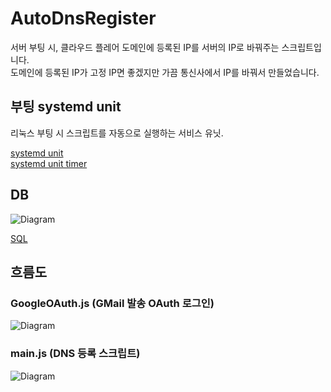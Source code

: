 # AutoDnsRegister

서버 부팅 시, 클라우드 플레어 도메인에 등록된 IP를 서버의 IP로 바꿔주는 스크립트입니다.<br>
도메인에 등록된 IP가 고정 IP면 좋겠지만 가끔 통신사에서 IP를 바꿔서 만들었습니다.

## 부팅 systemd unit
리눅스 부팅 시 스크립트를 자동으로 실행하는 서비스 유닛.

[systemd unit](docs/auto-dns-register.service)  
[systemd unit timer](docs/auto-dns-register.timer)

## DB
![Diagram](https://www.plantuml.com/plantuml/proxy?src=https://raw.githubusercontent.com/HanWool-Jeong/AutoDnsRegister/main/docs/database.pu&index=0)

[SQL](docs/database.sql)


## 흐름도
### GoogleOAuth.js (GMail 발송 OAuth 로그인)
![Diagram](https://www.plantuml.com/plantuml/proxy?src=https://raw.githubusercontent.com/HanWool-Jeong/AutoDnsRegister/main/docs/AutoDnsRegisterApplication.pu)

### main.js (DNS 등록 스크립트)
![Diagram](https://www.plantuml.com/plantuml/proxy?src=https://raw.githubusercontent.com/HanWool-Jeong/AutoDnsRegister/main/docs/AutoDnsRegisterScript.pu)